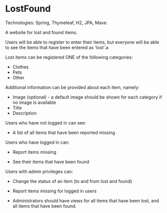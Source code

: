 # LostFound
Technologies: Spring, Thymeleaf, H2, JPA, Mave.

A website for lost and found items.

Users will be able to register to enter their items, but everyone will be able to see the items that have been entered as 'lost'.a

Lost items can be registered ONE of the following categories: 
- Clothes
- Pets 
- Other

Additional information can be provided about each item, namely: 
- Image (optional) - a default image should be shown for each category if no image is available 
- Title
- Description


Users who have not logged in can see: 
- A list of all items that have been reported missing 


Users who have logged in can:

- Report items missing

- See their items that have been found

 

Users with admin privileges can:

- Change the status of an item (to and from lost and found)

- Report items missing for logged in users

- Administrators should have views for all items that have been lost, and all items that have been found.
